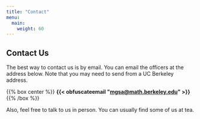 ```yaml
---
title: "Contact"
menu:
  main:
    weight: 60
---
```


## Contact Us

The best way to contact us is by email. 
You can email the officers at the address below. 
Note that you may need to send from a UC Berkeley address.

{{% box center %}}
**{{< obfuscateemail "mgsa@math.berkeley.edu" >}}**
{{% /box %}}

Also, feel free to talk to us in person. You can usually find some of us at tea.
